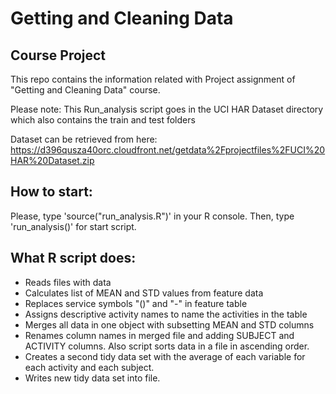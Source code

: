 # Getting and Cleaning Data

## Course Project

This repo contains the information related with Project assignment of "Getting and Cleaning Data" course.

Please note: This Run_analysis script goes in the UCI HAR Dataset directory which also contains the train and test folders

Dataset can be retrieved from here: https://d396qusza40orc.cloudfront.net/getdata%2Fprojectfiles%2FUCI%20HAR%20Dataset.zip

## How to start:

Please, type 'source("run_analysis.R")' in your R console. 
Then, type 'run_analysis()' for start script.

## What R script does:

+ Reads files with data
+ Calculates list of MEAN and STD values from feature data
+ Replaces service symbols "()" and "-" in feature table
+ Assigns descriptive activity names to name the activities in the table
+ Merges all data in one object with subsetting MEAN and STD columns
+ Renames column names in merged file and adding SUBJECT and ACTIVITY columns.
  Also script sorts data in a file in ascending order.
+ Creates a second tidy data set with the average of each variable
  for each activity and each subject. 
+ Writes new tidy data set into file.
